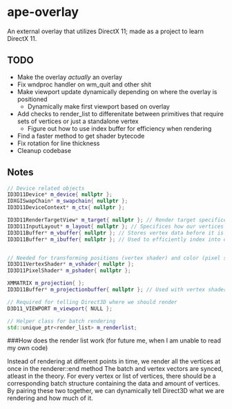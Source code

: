 # ape-overlay
An external overlay that utilizes DirectX 11; made as a project to learn DirectX 11.


## TODO
  - Make the overlay *actually* an overlay
  - Fix wndproc handler on wm_quit and other shit
  - Make viewport update dynamically depending on where the overlay is positioned
  	- Dynamically make first viewport based on overlay 
  - Add checks to render_list to differenitate between primitives that require sets of vertices or just a standalone vertex
	- Figure out how to use index buffer for efficiency when rendering
  - Find a faster method to get shader bytecode	
  - Fix rotation for line thickness
  - Cleanup codebase
  
## Notes
```cpp
// Device related objects
ID3D11Device* m_device{ nullptr };
IDXGISwapChain* m_swapchain{ nullptr };
ID3D11DeviceContext* m_ctx{ nullptr };

ID3D11RenderTargetView* m_target{ nullptr }; // Render target specifices our target (whether it be a surface, or the back buffer) for drawing colors/textures to
ID3D11InputLayout* m_layout{ nullptr }; // Specifices how our vertices are laid out in memory
ID3D11Buffer* m_vbuffer{ nullptr }; // Stores vertex data before it is transformed
ID3D11Buffer* m_ibuffer{ nullptr }; // Used to efficiently index into our vertex buffer


// Needed for transforming positions (vertex shader) and color (pixel shader)
ID3D11VertexShader* m_vshader{ nullptr };
ID3D11PixelShader* m_pshader{ nullptr };

XMMATRIX m_projection{ };
ID3D11Buffer* m_projectionbuffer{ nullptr }; // Used with vertex shader to transform screen coordinates into clip coordinates (for Direct3D)

// Required for telling Direct3D where we should render
D3D11_VIEWPORT m_viewport{ NULL };

// Helper class for batch rendering
std::unique_ptr<render_list> m_renderlist;
```
###How does the render list work (for future me, when I am unable to read my own code)

Instead of rendering at different points in time, we render all the vertices at once in the renderer::end method
The batch and vertex vectors are synced, atleast in the theory. 
For every vertex or list of vertices, there should be a corresponding batch structure containing the data and amount of vertices.
By pairing these two together, we can dynamically tell Direct3D what we are rendering and how much of it.
